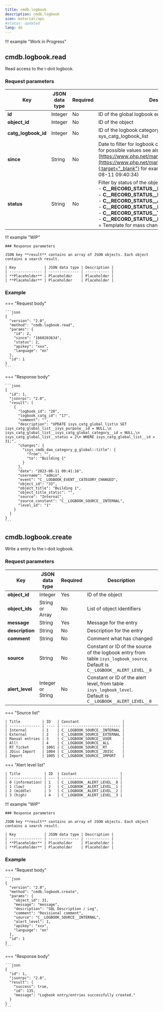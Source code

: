 ```yaml
---
title: cmdb.logbook
description: cmdb.logbook
icon: material/api
#status: updated
lang: de
---
```


!!! example "Work in Progress"

## cmdb.logbook.read

Read access to the i-doit logbook.

### Request parameters

| Key                 | JSON data type | Required | Description                                                                                                                                                                                                                                                                                                                                                                           |
| ------------------- | -------------- | -------- | ------------------------------------------------------------------------------------------------------------------------------------------------------------------------------------------------------------------------------------------------------------------------------------------------------------------------------------------------------------------------------------- |
| **id**              | Integer        | No       | ID of the global logbook entry from table isys_logbook                                                                                                                                                                                                                                                                                                                                |
| **object_id**       | Integer        | No       | ID of the object                                                                                                                                                                                                                                                                                                                                                                      |
| **catg_logbook_id** | Integer        | No       | ID of the logbook category entry from table sys_catg_logbook_list                                                                                                                                                                                                                                                                                                                     |
| **since**           | String         | No       | Date to filter for logbook changes since a certain date, for possible values see also [https://www.php.net/manual/de/function.strtotime.php](https://www.php.net/manual/de/function.strtotime.php){:target="_blank"} for example **1660203634** (2022-08-11 09:40:34)                                                                                                                 |
| **status**          | String         | No       | Filter by status of the objects e.g. Normal or Archived:<br>-   **C__RECORD_STATUS__BIRTH** = Unfinished<br>-   **C__RECORD_STATUS__NORMAL** = Normal<br>-   **C__RECORD_STATUS__ARCHIVED** = Archived<br>-   **C__RECORD_STATUS__DELETED** = Deleted<br>-   **C__RECORD_STATUS__TEMPLATE** = Template<br>-   **C__RECORD_STATUS__MASS_CHANGES_TEMPLATE** = Template for mass changes |

!!! example "WIP"

    ### Response parameters

    JSON key **result** contains an array of JSON objects. Each object contains a search result.

    | Key             | JSON data type | Description |
    | --------------- | -------------- | ----------- |
    | **Placeholder** | Placeholder    | Placeholder |
    | **Placeholder** | Placeholder    | Placeholder |

### Example

=== "Request body"

    ```json
    {
      "version": "2.0",
      "method": "cmdb.logbook.read",
      "params": {
        "id": 2,
        "since": "1660203634",
        "status": 2,
        "apikey": "xxx",
        "language": "en"
      },
      "id": 1
    }
    ```

=== "Response body"

    ```json
    {
      "id": 1,
      "jsonrpc": "2.0",
      "result": [
        {
          "logbook_id": "20",
          "logbook_catg_id": "17",
          "comment": "",
          "description": "UPDATE isys_catg_global_list\n SET isys_catg_global_list__isys_purpose__id = NULL,\n isys_catg_global_list__isys_catg_global_category__id = NULL,\n isys_catg_global_list__status = 2\n WHERE isys_catg_global_list__id = 31;",
          "changes": {
            "isys_cmdb_dao_category_g_global::title": {
              "from": "",
              "to": "Building 1"
            }
          },
          "date": "2023-08-11 09:41:16",
          "username": "admin",
          "event": "C__LOGBOOK_EVENT__CATEGORY_CHANGED",
          "object_id": "33",
          "object_title": "Building 1",
          "object_title_static": "",
          "source": "Internal",
          "source_constant": "C__LOGBOOK_SOURCE__INTERNAL",
          "level_id": "1"
        }
      ]
    }
    ```

## cmdb.logbook.create

Write a entry to the i-doit logbook.

### Request parameters

| Key             | JSON data type    | Required | Description                                                                                                                     |
| --------------- | ----------------- | -------- | ------------------------------------------------------------------------------------------------------------------------------- |
| **object_id**   | Integer           | Yes      | ID of the object                                                                                                                |
| **object_ids**  | String or Array   | No       | List of object identifiers                                                                                                      |
| **message**     | String            | Yes      | Message for the entry                                                                                                           |
| **description** | String            | No       | Description for the entry                                                                                                       |
| **comment**     | String            | No       | Comment what has changed                                                                                                        |
| **source**      | String            | No       | Constant or ID of the source of the logbook entry from table `isys_logbook_source`.<br> Default is `C__LOGBOOK__ALERT_LEVEL__0` |
| **alert_level** | Integer or String | No       | Constant or ID of the alert level, from table `isys_logbook_level`.<br> Default is `C__LOGBOOK__ALERT_LEVEL__0`                 |

=== "Source list"

    | Title          | ID   | Constant                    |
    | -------------- | ---- | --------------------------- |
    | Internal       | 1    | C__LOGBOOK_SOURCE__INTERNAL |
    | External       | 2    | C__LOGBOOK_SOURCE__EXTERNAL |
    | Manual entries | 3    | C__LOGBOOK_SOURCE__USER     |
    | All!           | 4    | C__LOGBOOK_SOURCE__ALL      |
    | RT Ticket      | 1001 | C__LOGBOOK_SOURCE__RT       |
    | JDisc Import   | 1004 | C__LOGBOOK_SOURCE__JDISC    |
    | Import         | 1005 | C__LOGBOOK_SOURCE__IMPORT   |

=== "Alert level list"

    | Title           | ID  | Costant                    |
    | --------------- | --- | -------------------------- |
    | 0 (information) | 1   | C__LOGBOOK__ALERT_LEVEL__0 |
    | 1 (low)         | 2   | C__LOGBOOK__ALERT_LEVEL__1 |
    | 2 (middle)      | 3   | C__LOGBOOK__ALERT_LEVEL__2 |
    | 3 (high)        | 4   | C__LOGBOOK__ALERT_LEVEL__3 |

!!! example "WIP"

    ### Response parameters

    JSON key **result** contains an array of JSON objects. Each object contains a search result.

    | Key             | JSON data type | Description |
    | --------------- | -------------- | ----------- |
    | **Placeholder** | Placeholder    | Placeholder |
    | **Placeholder** | Placeholder    | Placeholder |

### Example

=== "Request body"

    ```json
    {
      "version": "2.0",
      "method": "cmdb.logbook.create",
      "params": {
        "object_id": 31,
        "message": "message",
        "description": "SQL Description / Log",
        "comment": "Revisional comment",
        "source": "C__LOGBOOK_SOURCE__INTERNAL",
        "alert_level": 1,
        "apikey": "xxx",
        "language": "en"
      },
      "id": 1
    }
    ```

=== "Response body"

    ```json
    {
      "id": 1,
      "jsonrpc": "2.0",
      "result": {
        "success": true,
        "id": 135,
        "message": "Logbook entry/entries successfully created."
      }
    }
    ```
